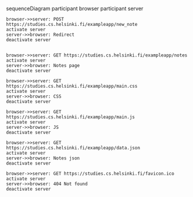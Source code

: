 sequenceDiagram
    participant browser
    participant server

    browser->>server: POST https://studies.cs.helsinki.fi/exampleapp/new_note
    activate server
    server->>browser: Redirect
    deactivate server


    browser->>server: GET https://studies.cs.helsinki.fi/exampleapp/notes
    activate server
    server->>browser: Notes page
    deactivate server

    browser->>server: GET https://studies.cs.helsinki.fi/exampleapp/main.css
    activate server
    server->>browser: CSS
    deactivate server

    browser->>server: GET https://studies.cs.helsinki.fi/exampleapp/main.js
    activate server
    server->>browser: JS
    deactivate server

    browser->>server: GET https://studies.cs.helsinki.fi/exampleapp/data.json
    activate server
    server->>browser: Notes json
    deactivate server

    browser->>server: GET https://studies.cs.helsinki.fi/favicon.ico
    activate server
    server->>browser: 404 Not found
    deactivate server
